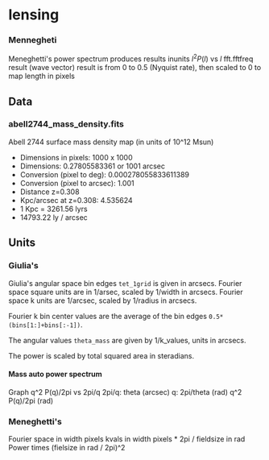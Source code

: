 # lensing

### Mennegheti
Meneghetti's power spectrum produces results inunits $l^2 P(l)$ vs $l$
fft.fftfreq result (wave vector) result is from 0 to 0.5 (Nyquist rate), then scaled to 0 to map length in pixels

## Data
### abell2744_mass_density.fits
Abell 2744 surface mass density map (in units of 10^12 Msun)
- Dimensions in pixels: 1000 x 1000
- Dimensions: 0.27805583361 or 1001 arcsec
- Conversion (pixel to deg): 0.000278055833611389
- Conversion (pixel to arcsec): 1.001
- Distance z=0.308
- Kpc/arcsec at z=0.308: 4.535624
- 1 Kpc = 3261.56 lyrs
- 14793.22 ly / arcsec

## Units
### Giulia's
Giulia's angular space bin edges `tet_1grid` is given in arcsecs.
Fourier space square units are in 1/arsec, scaled by 1/width in arcsecs.
Fourier space k units are 1/arcsec, scaled by 1/radius in arcsecs.

Fourier k bin center values are the average of the bin edges `0.5*(bins[1:]+bins[:-1])`.

The angular values `theta_mass` are given by 1/k_values, units in arcsecs.


The power is scaled by total squared area in steradians.


#### Mass auto power spectrum
Graph q^2 P(q)/2pi vs 2pi/q
2pi/q: theta (arcsec)
q: 2pi/theta (rad)
q^2 P(q)/2pi (rad)

### Meneghetti's

Fourier space in width pixels
kvals in width pixels * 2pi / fieldsize in rad
Power times (fielsize in rad / 2pi)^2
